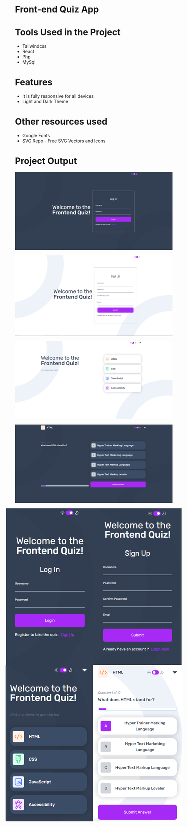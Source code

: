 # Front-end Quiz App

# Tools Used in the Project
* Tailwindcss
* React
* Php
* MySql

# Features
* It is fully responsive for all devices
* Light and Dark Theme

# Other resources used
*  Google Fonts
*  SVG Repo - Free SVG Vectors and Icons


# Project Output
![Front-endQuizApp](https://github.com/jcrunatay/frontend_quiz_app/blob/main/public/images/output_img/desktop_login.png "Login Page Desktop Version")

![Front-endQuizApp](https://github.com/jcrunatay/frontend_quiz_app/blob/main/public/images/output_img/desktop_sign_in.png "Sign up Desktop Version")

![Front-endQuizApp](https://github.com/jcrunatay/frontend_quiz_app/blob/main/public/images/output_img/desktop_light_choosing_subject.png "Choosing Subject Desktop Version")

![Front-endQuizApp](https://github.com/jcrunatay/frontend_quiz_app/blob/main/public/images/output_img/desktop_starting_quiz.png "Starting Quiz Desktop Version")


<div style="display: flex; justify-content: center; align-items: center;width:100%;">
  <img height="500" src="https://github.com/jcrunatay/frontend_quiz_app/blob/main/public/images/output_img/mobile_login.png" alt="Log inn Page Mobile Version"/>
  <img height="500" src="https://github.com/jcrunatay/frontend_quiz_app/blob/main/public/images/output_img/mobile_sign_in.png" alt="Sign up Page Mobile Version"/>
</div>

<div  style="display: flex; justify-content: center; align-items: center;">
  <img height="500" src="https://github.com/jcrunatay/frontend_quiz_app/blob/main/public/images/output_img/mobile_light_choosing_subject.png" alt="Choosing Subject Mobile Version"/>
  <img height="500" src="https://github.com/jcrunatay/frontend_quiz_app/blob/main/public/images/output_img/mobile_starting_quiz.png" alt="Starting Quiz Mobile Version"/>
</div>

